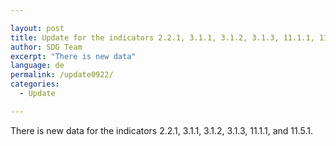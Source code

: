 ```yaml
---

layout: post
title: Update for the indicators 2.2.1, 3.1.1, 3.1.2, 3.1.3, 11.1.1, 11.5.1
author: SDG Team
excerpt: "There is new data"
language: de
permalink: /update0922/
categories:
  - Update

---
```

There is new data for the indicators 2.2.1, 3.1.1, 3.1.2, 3.1.3, 11.1.1, and 11.5.1.
